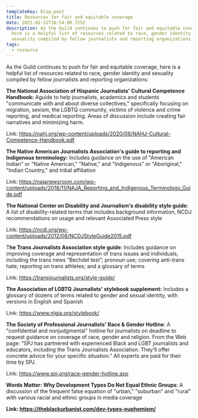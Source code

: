 ```yaml
---
templateKey: blog-post
title: Resources for fair and equitable coverage
date: 2021-02-22T16:54:00.725Z
description: As the Guild continues to push for fair and equitable coverage,
  here is a helpful list of resources related to race, gender identity and
  sexuality compiled by fellow journalists and reporting organizations.
tags:
  - resource
---
```


As the Guild continues to push for fair and equitable coverage, here is a helpful list of resources related to race, gender identity and sexuality compiled by fellow journalists and reporting organizations:

**The National Association of Hispanic Journalists' Cultural Competence Handbook:** Aguide to help journalists, academics and students "communicate with and about diverse collectives," specifically focusing on migration, sexism, the LGBTQ community, victims of violence and crime reporting, and medical reporting. Areas of discussion include creating fair narratives and minimizing harm.

Link: <https://nahj.org/wp-content/uploads/2020/08/NAHJ-Cultural-Competence-Handbook.pdf>

**The Native American Journalists Association's guide to reporting and Indigenous terminology:** Includes guidance on the use of "American Indian" or "Native American," "Native," and "Indigenous" or "Aboriginal," "Indian Country," and tribal affiliation

Link: <https://najanewsroom.com/wp-content/uploads/2018/11/NAJA_Reporting_and_Indigenous_Terminology_Guide.pdf>

**The National Center on Disability and Journalism's disability style guide**: A list of disability-related terms that includes background information, NCDJ recommendations on usage and relevant Associated Press style

Link: <https://ncdj.org/wp-content/uploads/2012/08/NCDJStyleGuide2015.pdf>

T**he Trans Journalists Association style guide**: Includes guidance on improving coverage and representation of trans issues and individuals, including the trans news “Bechdel test”; pronoun use; covering anti-trans hate; reporting on trans athletes; and a glossary of terms

Link: <https://transjournalists.org/style-guide/>

**The Association of LGBTQ Journalists' stylebook supplement:** Includes a glossary of dozens of terms related to gender and sexual identity, with versions in English and Spanish

Link: <https://www.nlgja.org/stylebook/>

**The Society of Professional Journalists' Race & Gender Hotline**: A "confidential and nonjudgmental" hotline for journalists on deadline to request guidance on coverage of race, gender and religion. From the Web page: "SPJ has partnered with experienced Black and LGBT journalists and educators, including the Trans Journalists Association. They’ll offer concrete advice for your specific situation." All experts are paid for their time by SPJ.

Link: <https://www.spj.org/race-gender-hotline.asp>

**Words Matter: Why Development Types Do Not Equal Ethnic Groups**: A discussion of the frequent false equation of "urban," "suburban" and "rural" with various racial and ethnic groups in media coverage

**Link: <https://theblackurbanist.com/dev-types-euphemism/>**
